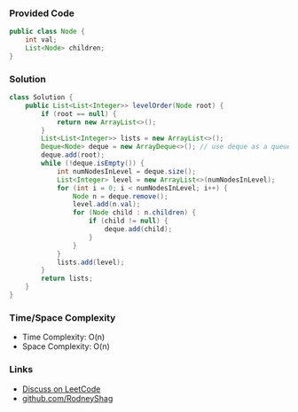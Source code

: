 ### Provided Code

```java
public class Node {
    int val;
    List<Node> children;
}
```

### Solution

```java
class Solution {
    public List<List<Integer>> levelOrder(Node root) {
        if (root == null) {
            return new ArrayList<>();
        }
        List<List<Integer>> lists = new ArrayList<>();
        Deque<Node> deque = new ArrayDeque<>(); // use deque as a queue
        deque.add(root);
        while (!deque.isEmpty()) {
            int numNodesInLevel = deque.size();
            List<Integer> level = new ArrayList<>(numNodesInLevel);
            for (int i = 0; i < numNodesInLevel; i++) {
                Node n = deque.remove();
                level.add(n.val);
                for (Node child : n.children) {
                    if (child != null) {
                        deque.add(child);
                    }
                }
            }
            lists.add(level);
        }
        return lists;
    }
}
```

### Time/Space Complexity

-  Time Complexity: O(n)
- Space Complexity: O(n)

### Links

- [Discuss on LeetCode](https://leetcode.com/problems/n-ary-tree-level-order-traversal/discuss/312433)
- [github.com/RodneyShag](https://github.com/RodneyShag)
